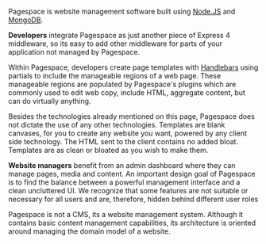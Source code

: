 Pagespace is website management software built using [Node.JS](https://nodejs.org/en/) and 
[MongoDB](https://www.mongodb.org/).

**Developers** integrate Pagespace as just another piece of Express 4 middleware, so its easy to add other middleware 
for parts of your application not managed by Pagespace.

Within Pagespace, developers create page templates with [Handlebars](http://handlebarsjs.com/) using partials to 
include the manageable regions of a web page. These manageable regions are populated by Pagespace's plugins which are 
commonly used to edit web copy, include HTML, aggregate content, but can do virtually anything.

Besides the technologies already mentioned on this page, Pagespace does not dictate the use of any other 
technologies. Templates are blank canvases, for you to create any website you want, powered by any client side 
technology. The HTML sent to the client contains no added bloat. Templates are as clean or bloated as you
wish to make them.

**Website managers** benefit from an admin dashboard where they can manage pages, media and content. 
An important design goal of Pagespace is to find the balance between a powerful management interface and a clean 
uncluttered UI. We recognize that some features are not suitable or necessary for all users and are, therefore, 
hidden behind different user roles

Pagespace is not a CMS, its a website management system. Although it contains basic content management capabilities, 
its architecture is oriented around managing the domain model of a website. 